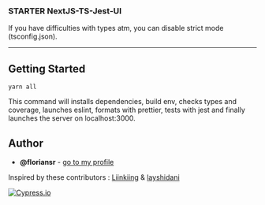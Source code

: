 ### STARTER NextJS-TS-Jest-UI

If you have difficulties with types atm, you can disable strict mode (tsconfig.json).

* * *

## Getting Started

```
yarn all
```

This command will installs dependencies, build env, checks types and coverage, launches eslint, formats with prettier, tests with jest and finally launches the server on localhost:3000.


## Author

-   **@floriansr** - [go to my profile](https://github.com/floriansr)

Inspired by these contributors : [Liinkiing](https://github.com/Liinkiing/next-ts-starter) & [layshidani](https://github.com/layshidani/react-avancado-boilerplate)

[![Cypress.io](https://img.shields.io/badge/tested%20with-Cypress-04C38E.svg)](https://www.cypress.io/)

